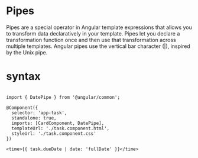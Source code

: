 # Pipes
Pipes are a special operator in Angular template expressions that allows you to transform data declaratively in your template. Pipes let you declare a transformation function once and then use that transformation across multiple templates. Angular pipes use the vertical bar character (|), inspired by the Unix pipe.

# syntax

```TS

import { DatePipe } from '@angular/common';

@Component({
  selector: 'app-task',
  standalone: true,
  imports: [CardComponent, DatePipe],
  templateUrl: './task.component.html',
  styleUrl: './task.component.css'
})

<time>{{ task.dueDate | date: 'fullDate' }}</time>
```
